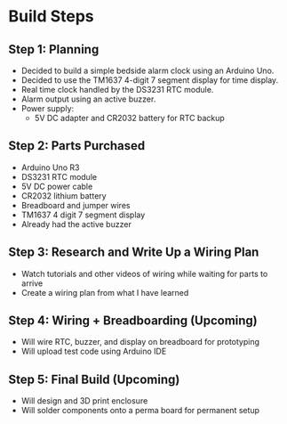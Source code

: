 # Build Steps

## Step 1: Planning
- Decided to build a simple bedside alarm clock using an Arduino Uno.
- Decided to use the TM1637 4-digit 7 segment display for time display.
- Real time clock handled by the DS3231 RTC module.
- Alarm output using an active buzzer.
- Power supply:
    - 5V DC adapter and CR2032 battery for RTC backup

## Step 2: Parts Purchased 
- Arduino Uno R3
- DS3231 RTC module
- 5V DC power cable
- CR2032 lithium battery
- Breadboard and jumper wires
- TM1637 4 digit 7 segment display
- Already had the active buzzer

## Step 3: Research and Write Up a Wiring Plan
- Watch tutorials and other videos of wiring while waiting for parts to arrive
- Create a wiring plan from what I have learned

## Step 4: Wiring + Breadboarding (Upcoming)
- Will wire RTC, buzzer, and display on breadboard for prototyping
- Will upload test code using Arduino IDE

## Step 5: Final Build (Upcoming)
- Will design and 3D print enclosure
- Will solder components onto a perma board for permanent setup